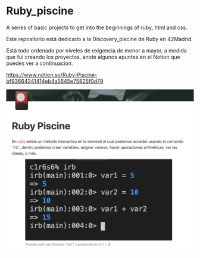 # Ruby_piscine
A series of basic projects to get into the beginnings of ruby, html and css.

Este repositorio está dedicado a la Discovery_piscine de Ruby en 42Madrid.

Está todo ordenado por niveles de exigencia de menor a mayor, a medida que fui creando los proyectos, anoté algunos apuntes en el Notion que puedes ver a continuación.

https://www.notion.so/Ruby-Piscine-bf93664241414eb4a5645e75825f0d79

![alt text](https://github.com/abello-r/Ruby_piscine/blob/master/notion.png)
